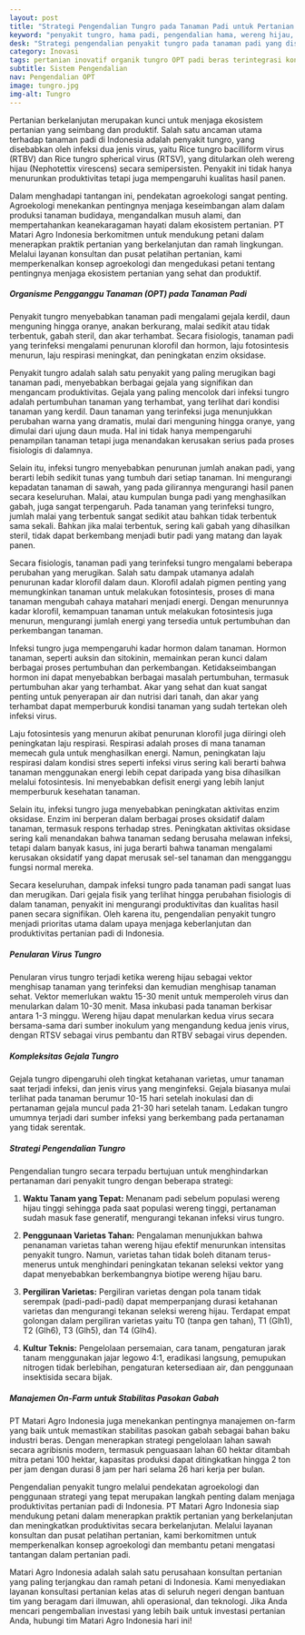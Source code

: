 ```yaml
---
layout: post
title: "Strategi Pengendalian Tungro pada Tanaman Padi untuk Pertanian Berkelanjutan"
keyword: "penyakit tungro, hama padi, pengendalian hama, wereng hijau, virus tungro, varietas tahan, PT Matari Agro Indonesia"
desk: "Strategi pengendalian penyakit tungro pada tanaman padi yang disebabkan oleh infeksi virus dan ditularkan oleh wereng hijau"
category: Inovasi
tags: pertanian inovatif organik tungro OPT padi beras terintegrasi konsultan ketahanan pangan
subtitle: Sistem Pengendalian
nav: Pengendalian OPT
image: tungro.jpg
img-alt: Tungro
---
```


Pertanian berkelanjutan merupakan kunci untuk menjaga ekosistem pertanian yang seimbang dan produktif. Salah satu ancaman utama terhadap tanaman padi di Indonesia adalah penyakit tungro, yang disebabkan oleh infeksi dua jenis virus, yaitu Rice tungro bacilliform virus (RTBV) dan Rice tungro spherical virus (RTSV), yang ditularkan oleh wereng hijau (Nephotettix virescens) secara semipersisten. Penyakit ini tidak hanya menurunkan produktivitas tetapi juga mempengaruhi kualitas hasil panen.

Dalam menghadapi tantangan ini, pendekatan agroekologi sangat penting. Agroekologi menekankan pentingnya menjaga keseimbangan alam dalam produksi tanaman budidaya, mengandalkan musuh alami, dan mempertahankan keanekaragaman hayati dalam ekosistem pertanian. PT Matari Agro Indonesia berkomitmen untuk mendukung petani dalam menerapkan praktik pertanian yang berkelanjutan dan ramah lingkungan. Melalui layanan konsultan dan pusat pelatihan pertanian, kami memperkenalkan konsep agroekologi dan mengedukasi petani tentang pentingnya menjaga ekosistem pertanian yang sehat dan produktif.

##### Organisme Pengganggu Tanaman (OPT) pada Tanaman Padi

Penyakit tungro menyebabkan tanaman padi mengalami gejala kerdil, daun menguning hingga oranye, anakan berkurang, malai sedikit atau tidak terbentuk, gabah steril, dan akar terhambat. Secara fisiologis, tanaman padi yang terinfeksi mengalami penurunan klorofil dan hormon, laju fotosintesis menurun, laju respirasi meningkat, dan peningkatan enzim oksidase.

Penyakit tungro adalah salah satu penyakit yang paling merugikan bagi tanaman padi, menyebabkan berbagai gejala yang signifikan dan mengancam produktivitas. Gejala yang paling mencolok dari infeksi tungro adalah pertumbuhan tanaman yang terhambat, yang terlihat dari kondisi tanaman yang kerdil. Daun tanaman yang terinfeksi juga menunjukkan perubahan warna yang dramatis, mulai dari menguning hingga oranye, yang dimulai dari ujung daun muda. Hal ini tidak hanya mempengaruhi penampilan tanaman tetapi juga menandakan kerusakan serius pada proses fisiologis di dalamnya.

Selain itu, infeksi tungro menyebabkan penurunan jumlah anakan padi, yang berarti lebih sedikit tunas yang tumbuh dari setiap tanaman. Ini mengurangi kepadatan tanaman di sawah, yang pada gilirannya mengurangi hasil panen secara keseluruhan. Malai, atau kumpulan bunga padi yang menghasilkan gabah, juga sangat terpengaruh. Pada tanaman yang terinfeksi tungro, jumlah malai yang terbentuk sangat sedikit atau bahkan tidak terbentuk sama sekali. Bahkan jika malai terbentuk, sering kali gabah yang dihasilkan steril, tidak dapat berkembang menjadi butir padi yang matang dan layak panen.

Secara fisiologis, tanaman padi yang terinfeksi tungro mengalami beberapa perubahan yang merugikan. Salah satu dampak utamanya adalah penurunan kadar klorofil dalam daun. Klorofil adalah pigmen penting yang memungkinkan tanaman untuk melakukan fotosintesis, proses di mana tanaman mengubah cahaya matahari menjadi energi. Dengan menurunnya kadar klorofil, kemampuan tanaman untuk melakukan fotosintesis juga menurun, mengurangi jumlah energi yang tersedia untuk pertumbuhan dan perkembangan tanaman.

Infeksi tungro juga mempengaruhi kadar hormon dalam tanaman. Hormon tanaman, seperti auksin dan sitokinin, memainkan peran kunci dalam berbagai proses pertumbuhan dan perkembangan. Ketidakseimbangan hormon ini dapat menyebabkan berbagai masalah pertumbuhan, termasuk pertumbuhan akar yang terhambat. Akar yang sehat dan kuat sangat penting untuk penyerapan air dan nutrisi dari tanah, dan akar yang terhambat dapat memperburuk kondisi tanaman yang sudah tertekan oleh infeksi virus.

Laju fotosintesis yang menurun akibat penurunan klorofil juga diiringi oleh peningkatan laju respirasi. Respirasi adalah proses di mana tanaman memecah gula untuk menghasilkan energi. Namun, peningkatan laju respirasi dalam kondisi stres seperti infeksi virus sering kali berarti bahwa tanaman menggunakan energi lebih cepat daripada yang bisa dihasilkan melalui fotosintesis. Ini menyebabkan defisit energi yang lebih lanjut memperburuk kesehatan tanaman.

Selain itu, infeksi tungro juga menyebabkan peningkatan aktivitas enzim oksidase. Enzim ini berperan dalam berbagai proses oksidatif dalam tanaman, termasuk respons terhadap stres. Peningkatan aktivitas oksidase sering kali menandakan bahwa tanaman sedang berusaha melawan infeksi, tetapi dalam banyak kasus, ini juga berarti bahwa tanaman mengalami kerusakan oksidatif yang dapat merusak sel-sel tanaman dan mengganggu fungsi normal mereka.

Secara keseluruhan, dampak infeksi tungro pada tanaman padi sangat luas dan merugikan. Dari gejala fisik yang terlihat hingga perubahan fisiologis di dalam tanaman, penyakit ini mengurangi produktivitas dan kualitas hasil panen secara signifikan. Oleh karena itu, pengendalian penyakit tungro menjadi prioritas utama dalam upaya menjaga keberlanjutan dan produktivitas pertanian padi di Indonesia.

##### Penularan Virus Tungro

Penularan virus tungro terjadi ketika wereng hijau sebagai vektor menghisap tanaman yang terinfeksi dan kemudian menghisap tanaman sehat. Vektor memerlukan waktu 15-30 menit untuk memperoleh virus dan menularkan dalam 10-30 menit. Masa inkubasi pada tanaman berkisar antara 1-3 minggu. Wereng hijau dapat menularkan kedua virus secara bersama-sama dari sumber inokulum yang mengandung kedua jenis virus, dengan RTSV sebagai virus pembantu dan RTBV sebagai virus dependen.

##### Kompleksitas Gejala Tungro

Gejala tungro dipengaruhi oleh tingkat ketahanan varietas, umur tanaman saat terjadi infeksi, dan jenis virus yang menginfeksi. Gejala biasanya mulai terlihat pada tanaman berumur 10-15 hari setelah inokulasi dan di pertanaman gejala muncul pada 21-30 hari setelah tanam. Ledakan tungro umumnya terjadi dari sumber infeksi yang berkembang pada pertanaman yang tidak serentak.

##### Strategi Pengendalian Tungro

Pengendalian tungro secara terpadu bertujuan untuk menghindarkan pertanaman dari penyakit tungro dengan beberapa strategi:

1. **Waktu Tanam yang Tepat:**
   Menanam padi sebelum populasi wereng hijau tinggi sehingga pada saat populasi wereng tinggi, pertanaman sudah masuk fase generatif, mengurangi tekanan infeksi virus tungro.

2. **Penggunaan Varietas Tahan:**
   Pengalaman menunjukkan bahwa penanaman varietas tahan wereng hijau efektif menurunkan intensitas penyakit tungro. Namun, varietas tahan tidak boleh ditanam terus-menerus untuk menghindari peningkatan tekanan seleksi vektor yang dapat menyebabkan berkembangnya biotipe wereng hijau baru.

3. **Pergiliran Varietas:**
   Pergiliran varietas dengan pola tanam tidak serempak (padi-padi-padi) dapat memperpanjang durasi ketahanan varietas dan mengurangi tekanan seleksi wereng hijau. Terdapat empat golongan dalam pergiliran varietas yaitu T0 (tanpa gen tahan), T1 (Glh1), T2 (Glh6), T3 (Glh5), dan T4 (Glh4).

4. **Kultur Teknis:**
   Pengelolaan persemaian, cara tanam, pengaturan jarak tanam menggunakan jajar legowo 4:1, eradikasi langsung, pemupukan nitrogen tidak berlebihan, pengaturan ketersediaan air, dan penggunaan insektisida secara bijak.

##### Manajemen On-Farm untuk Stabilitas Pasokan Gabah

PT Matari Agro Indonesia juga menekankan pentingnya manajemen on-farm yang baik untuk memastikan stabilitas pasokan gabah sebagai bahan baku industri beras. Dengan menerapkan strategi pengelolaan lahan sawah secara agribisnis modern, termasuk penguasaan lahan 60 hektar ditambah mitra petani 100 hektar, kapasitas produksi dapat ditingkatkan hingga 2 ton per jam dengan durasi 8 jam per hari selama 26 hari kerja per bulan.

Pengendalian penyakit tungro melalui pendekatan agroekologi dan penggunaan strategi yang tepat merupakan langkah penting dalam menjaga produktivitas pertanian padi di Indonesia. PT Matari Agro Indonesia siap mendukung petani dalam menerapkan praktik pertanian yang berkelanjutan dan meningkatkan produktivitas secara berkelanjutan. Melalui layanan konsultan dan pusat pelatihan pertanian, kami berkomitmen untuk memperkenalkan konsep agroekologi dan membantu petani mengatasi tantangan dalam pertanian padi.

Matari Agro Indonesia adalah salah satu perusahaan konsultan pertanian yang paling terjangkau dan ramah petani di Indonesia. Kami menyediakan layanan konsultasi pertanian kelas atas di seluruh negeri dengan bantuan tim yang beragam dari ilmuwan, ahli operasional, dan teknologi. Jika Anda mencari pengembalian investasi yang lebih baik untuk investasi pertanian Anda, hubungi tim Matari Agro Indonesia hari ini!

